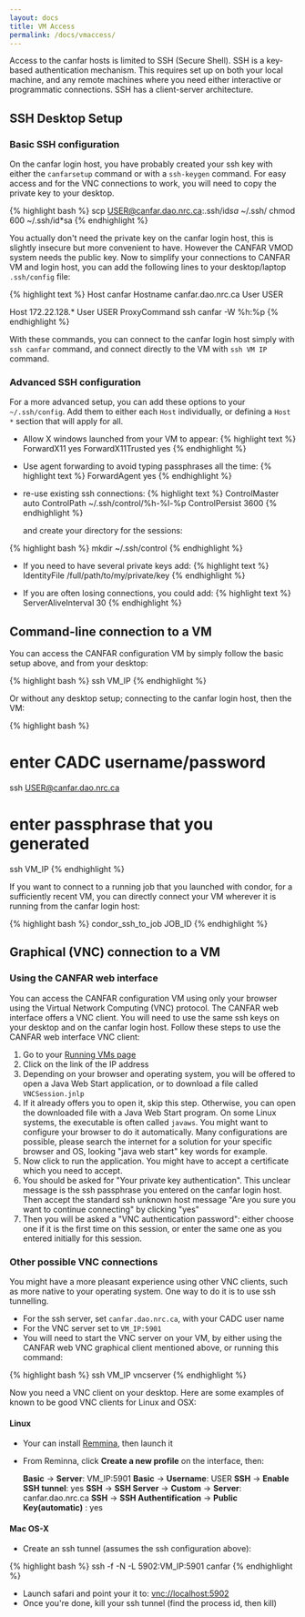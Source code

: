 ```yaml
---
layout: docs
title: VM Access
permalink: /docs/vmaccess/
---
```


Access to the canfar hosts is limited to SSH (Secure Shell). SSH is a key-based authentication mechanism. This requires set up on both your local machine, and any remote machines where you need either interactive or programmatic connections. SSH has a client-server architecture.

## SSH Desktop Setup

### Basic SSH configuration

On the canfar login host, you have probably created your ssh key with either the `canfarsetup` command or with a `ssh-keygen` command. For easy access and for the VNC connections to work, you will need to copy the private key to your desktop.

{% highlight bash %}
scp USER@canfar.dao.nrc.ca:.ssh/id*sa* ~/.ssh/
chmod 600 ~/.ssh/id*sa
{% endhighlight %}

You actually don't need the private key on the canfar login host, this is slightly insecure but more convenient to have. However the CANFAR VMOD system needs the public key. Now to simplify your connections to CANFAR VM and login host, you can add the following lines to your desktop/laptop `.ssh/config` file:

{% highlight text %}
Host canfar
  Hostname canfar.dao.nrc.ca
  User USER

Host 172.22.128.*
  User USER
  ProxyCommand ssh canfar -W %h:%p
{% endhighlight %}

With these commands, you can connect to the canfar login host simply with `ssh canfar` command, and connect directly to the VM with `ssh VM IP` command.

### Advanced SSH configuration

For a more advanced setup, you can add these options to your `~/.ssh/config`. Add them to either each `Host` individually, or defining a `Host *` section that will apply for all.

- Allow X windows launched from your VM to appear:
{% highlight text %}
  ForwardX11 yes
  ForwardX11Trusted yes
{% endhighlight %}

- Use agent forwarding to avoid typing passphrases all the time:
{% highlight text %}
  ForwardAgent yes
{% endhighlight %}

- re-use existing ssh connections:
{% highlight text %}
  ControlMaster auto
  ControlPath ~/.ssh/control/%h-%l-%p
  ControlPersist 3600
{% endhighlight %}

  and create your directory for the sessions:

{% highlight bash %}
mkdir ~/.ssh/control
{% endhighlight %}

- If you need to have several private keys add:
{% highlight text %}
  IdentityFile /full/path/to/my/private/key
{% endhighlight %}

- If you are often losing connections, you could add:
{% highlight text %}
  ServerAliveInterval 30
{% endhighlight %}

## Command-line connection to a VM

You can access the CANFAR configuration VM by simply follow the basic setup above, and from your desktop:

{% highlight bash %}
ssh VM_IP
{% endhighlight %}

Or without any desktop setup; connecting to the canfar login host, then the VM:

{% highlight bash %}
# enter CADC username/password
ssh USER@canfar.dao.nrc.ca
# enter passphrase that you generated
ssh VM_IP
{% endhighlight %}

If you want to connect to a running job that you launched with condor, for a sufficiently recent VM, you can directly connect your VM wherever it is running from the canfar login host: 

{% highlight bash %}
condor_ssh_to_job JOB_ID
{% endhighlight %}

## Graphical (VNC) connection to a VM

### Using the CANFAR web interface

You can access the CANFAR configuration VM using only your browser using the Virtual Network Computing (VNC) protocol. The CANFAR web interface offers a VNC client. You will need to use the same ssh keys on your desktop and on the canfar login host. Follow these steps to use the CANFAR web interface VNC client:

1. Go to your [Running VMs page](http://www.canfar.phys.uvic.ca/processing/#html/_vm_list.html)
2. Click on the link of the IP address
3. Depending on your browser and operating system, you will be offered to open a Java Web Start application, or to download a file called `VNCSession.jnlp`
4. If it already offers you to open it, skip this step. Otherwise, you can open the downloaded file with a Java Web Start program. On some Linux systems, the executable is often called `javaws`. You might want to configure your browser to do it automatically. Many configurations are possible, please search the internet for a solution for your specific browser and OS, looking "java web start" key words for example. 
5. Now click to run the application. You might have to accept a certificate which you need to accept.
6. You should be asked for "Your private key authentication". This unclear message is the ssh passphrase you entered on the canfar login host. Then accept the standard ssh unknown host message "Are you sure you want to continue connecting" by clicking "yes"
7.  Then you will be asked a "VNC authentication password": either choose one if it is the first time on this session, or enter the same one as you entered initially for this session.

### Other possible VNC connections

You might have a more pleasant experience using other VNC clients, such as more native to your operating system. One way to do it is to use ssh tunnelling. 

- For the ssh server, set `canfar.dao.nrc.ca`, with your CADC user name
- For the VNC server set to `VM_IP:5901`
- You will need to start the VNC server on your VM, by either using the CANFAR web VNC graphical client mentioned above, or running this command: 

{% highlight bash %}
ssh VM_IP vncserver
{% endhighlight %}

Now you need a VNC client on your desktop. Here are some examples of known to be good VNC clients for Linux and OSX:

#### Linux

- Your can install [Remmina](http://remmina.sourceforge.net/), then launch it
- From Reminna, click **Create a new profile**  on the interface, then:

	**Basic** &rarr; **Server**: VM_IP:5901
	**Basic** &rarr; **Username**: USER
	**SSH** &rarr; **Enable SSH tunnel**: yes
	**SSH** &rarr; **SSH Server** &rarr; **Custom** &rarr; **Server**: canfar.dao.nrc.ca
	**SSH** &rarr; **SSH Authentification** &rarr; **Public Key(automatic)** : yes

#### Mac OS-X

- Create an ssh tunnel (assumes the ssh configuration above):

{% highlight bash %}
ssh -f -N -L 5902:VM_IP:5901 canfar
{% endhighlight %}

- Launch safari and point your it to: [vnc://localhost:5902](vnc://localhost:5902)
- Once you're done, kill your ssh tunnel (find the process id, then kill)
